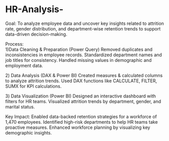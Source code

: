 # HR-Analysis-
Goal: 
To analyze employee data and uncover key insights related to attrition rate, gender distribution, and department-wise retention trends to support data-driven decision-making.

Process:  
1)Data Cleaning & Preparation (Power Query)
Removed duplicates and inconsistencies in employee records.
Standardized department names and job titles for consistency.
Handled missing values in demographic and employment data.

2️) Data Analysis (DAX & Power BI)
Created measures & calculated columns to analyze attrition trends.
Used DAX functions like CALCULATE, FILTER, SUMX for KPI calculations.

3️) Data Visualization (Power BI)
Designed an interactive dashboard with filters for HR teams.
Visualized attrition trends by department, gender, and marital status.

Key Impact:
Enabled data-backed retention strategies for a workforce of 1,470 employees.
Identified high-risk departments to help HR teams take proactive measures.
Enhanced workforce planning by visualizing key demographic insights.



